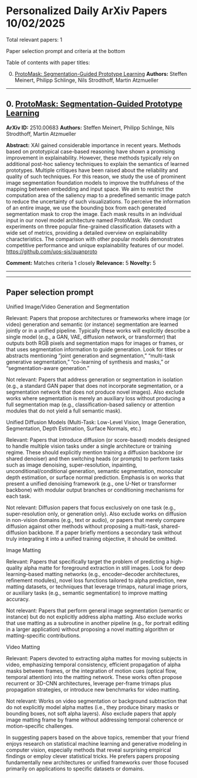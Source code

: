 # Personalized Daily ArXiv Papers 10/02/2025
Total relevant papers: 1

Paper selection prompt and criteria at the bottom

Table of contents with paper titles:

0. [ProtoMask: Segmentation-Guided Prototype Learning](#link0)
**Authors:** Steffen Meinert, Philipp Schlinge, Nils Strodthoff, Martin Atzmueller

---
## 0. [ProtoMask: Segmentation-Guided Prototype Learning](https://arxiv.org/abs/2510.00683) <a id="link0"></a>
**ArXiv ID:** 2510.00683
**Authors:** Steffen Meinert, Philipp Schlinge, Nils Strodthoff, Martin Atzmueller

**Abstract:**  XAI gained considerable importance in recent years. Methods based on prototypical case-based reasoning have shown a promising improvement in explainability. However, these methods typically rely on additional post-hoc saliency techniques to explain the semantics of learned prototypes. Multiple critiques have been raised about the reliability and quality of such techniques. For this reason, we study the use of prominent image segmentation foundation models to improve the truthfulness of the mapping between embedding and input space. We aim to restrict the computation area of the saliency map to a predefined semantic image patch to reduce the uncertainty of such visualizations. To perceive the information of an entire image, we use the bounding box from each generated segmentation mask to crop the image. Each mask results in an individual input in our novel model architecture named ProtoMask. We conduct experiments on three popular fine-grained classification datasets with a wide set of metrics, providing a detailed overview on explainability characteristics. The comparison with other popular models demonstrates competitive performance and unique explainability features of our model. https://github.com/uos-sis/quanproto

**Comment:** Matches criteria 1 closely
**Relevance:** 5
**Novelty:** 5

---


---

## Paper selection prompt
Unified Image/Video Generation and Segmentation

Relevant: Papers that propose architectures or frameworks where image (or video) generation and semantic (or instance) segmentation are learned jointly or in a unified pipeline. Typically these works will explicitly describe a single model (e.g., a GAN, VAE, diffusion network, or transformer) that outputs both RGB pixels and segmentation maps for images or frames, or that uses segmentation information to guide generation. Look for titles or abstracts mentioning “joint generation and segmentation,” “multi-task generative segmentation,” “co-learning of synthesis and masks,” or “segmentation-aware generation.”

Not relevant: Papers that address generation or segmentation in isolation (e.g., a standard GAN paper that does not incorporate segmentation, or a segmentation network that does not produce novel images). Also exclude works where segmentation is merely an auxiliary loss without producing a full segmentation map (e.g., classification-based saliency or attention modules that do not yield a full semantic mask).

Unified Diffusion Models (Multi-Task: Low-Level Vision, Image Generation, Segmentation, Depth Estimation, Surface Normals, etc.)

Relevant: Papers that introduce diffusion (or score-based) models designed to handle multiple vision tasks under a single architecture or training regime. These should explicitly mention training a diffusion backbone (or shared denoiser) and then switching heads (or prompts) to perform tasks such as image denoising, super-resolution, inpainting, unconditional/conditional generation, semantic segmentation, monocular depth estimation, or surface normal prediction. Emphasis is on works that present a unified denoising framework (e.g., one U-Net or transformer backbone) with modular output branches or conditioning mechanisms for each task.

Not relevant: Diffusion papers that focus exclusively on one task (e.g., super-resolution only, or generation only). Also exclude works on diffusion in non-vision domains (e.g., text or audio), or papers that merely compare diffusion against other methods without proposing a multi-task, shared-diffusion backbone. If a paper briefly mentions a secondary task without truly integrating it into a unified training objective, it should be omitted.

Image Matting

Relevant: Papers that specifically target the problem of predicting a high-quality alpha matte for foreground extraction in still images. Look for deep learning–based matting networks (e.g., encoder–decoder architectures, refinement modules), novel loss functions tailored to alpha prediction, new matting datasets, or techniques that leverage trimaps, natural image priors, or auxiliary tasks (e.g., semantic segmentation) to improve matting accuracy.

Not relevant: Papers that perform general image segmentation (semantic or instance) but do not explicitly address alpha matting. Also exclude works that use matting as a subroutine in another pipeline (e.g., for portrait editing in a larger application) without proposing a novel matting algorithm or matting-specific contributions.

Video Matting

Relevant: Papers devoted to extracting alpha mattes for moving subjects in video, emphasizing temporal consistency, efficient propagation of alpha masks between frames, or the integration of motion cues (optical flow, temporal attention) into the matting network. These works often propose recurrent or 3D-CNN architectures, leverage per-frame trimaps plus propagation strategies, or introduce new benchmarks for video matting.

Not relevant: Works on video segmentation or background subtraction that do not explicitly model alpha mattes (i.e., they produce binary masks or bounding boxes, not soft alpha layers). Also exclude papers that apply image matting frame by frame without addressing temporal coherence or motion-specific challenges.

In suggesting papers based on the above topics, remember that your friend enjoys research on statistical machine learning and generative modeling in computer vision, especially methods that reveal surprising empirical findings or employ clever statistical tricks. He prefers papers proposing fundamentally new architectures or unified frameworks over those focused primarily on applications to specific datasets or domains.
